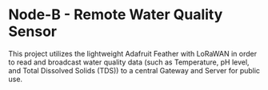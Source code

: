 # Node-B - Remote Water Quality Sensor
This project utilizes the lightweight Adafruit Feather with LoRaWAN in order to read and broadcast water quality data (such as Temperature, pH level, and Total Dissolved Solids (TDS)) to a central Gateway and Server for public use.

